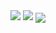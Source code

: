 <a>
<img src="https://lanyard.cnrad.dev/api/938557606820204625?idleMessage=Probably%20doing%20something%20else..." href="https://discord.com/users/938557606820204625" />
<img src="https://lanyard.cnrad.dev/api/750781478991954031?hideDiscrim=true&idleMessage=Using%20My%20Main%20Account..." />
</a>

<!-- align="right" align="left" align="center" -->

<a href="https://github.com/ItsJustJoshDev">
  <img align="center" src="https://github-readme-stats.vercel.app/api/top-langs/?username=itsjustjoshdev&layout=compact&theme=dark" />
</a>
